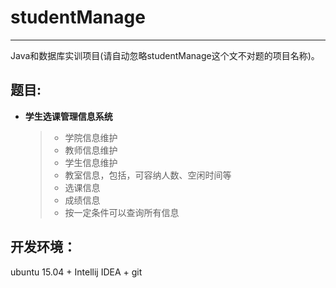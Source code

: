 # studentManage

---

Java和数据库实训项目(请自动忽略studentManage这个文不对题的项目名称)。

## 题目:

- **学生选课管理信息系统**
    
    > + 学院信息维护
    > + 教师信息维护
    > + 学生信息维护
    > + 教室信息，包括，可容纳人数、空闲时间等
    > + 选课信息
    > + 成绩信息
    > + 按一定条件可以查询所有信息


## 开发环境：

ubuntu 15.04 + Intellij IDEA + git

